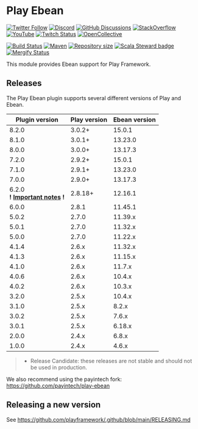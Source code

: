 <!--- Copyright (C) from 2022 The Play Framework Contributors <https://github.com/playframework>, 2011-2021 Lightbend Inc. <https://www.lightbend.com> -->

# Play Ebean

[![Twitter Follow](https://img.shields.io/twitter/follow/playframework?label=follow&style=flat&logo=twitter&color=brightgreen)](https://twitter.com/playframework)
[![Discord](https://img.shields.io/discord/931647755942776882?logo=discord&logoColor=white)](https://discord.gg/g5s2vtZ4Fa)
[![GitHub Discussions](https://img.shields.io/github/discussions/playframework/playframework?&logo=github&color=brightgreen)](https://github.com/playframework/playframework/discussions)
[![StackOverflow](https://img.shields.io/static/v1?label=stackoverflow&logo=stackoverflow&logoColor=fe7a16&color=brightgreen&message=playframework)](https://stackoverflow.com/tags/playframework)
[![YouTube](https://img.shields.io/youtube/channel/views/UCRp6QDm5SDjbIuisUpxV9cg?label=watch&logo=youtube&style=flat&color=brightgreen&logoColor=ff0000)](https://www.youtube.com/channel/UCRp6QDm5SDjbIuisUpxV9cg)
[![Twitch Status](https://img.shields.io/twitch/status/playframework?logo=twitch&logoColor=white&color=brightgreen&label=live%20stream)](https://www.twitch.tv/playframework)
[![OpenCollective](https://img.shields.io/opencollective/all/playframework?label=financial%20contributors&logo=open-collective)](https://opencollective.com/playframework)

[![Build Status](https://github.com/playframework/play-ebean/actions/workflows/build-test.yml/badge.svg)](https://github.com/playframework/play-ebean/actions/workflows/build-test.yml)
[![Maven](https://img.shields.io/maven-central/v/org.playframework/play-ebean_2.13.svg?logo=apache-maven)](https://mvnrepository.com/artifact/org.playframework/play-ebean_2.13)
[![Repository size](https://img.shields.io/github/repo-size/playframework/play-ebean.svg?logo=git)](https://github.com/playframework/play-ebean)
[![Scala Steward badge](https://img.shields.io/badge/Scala_Steward-helping-blue.svg?style=flat&logo=data:image/png;base64,iVBORw0KGgoAAAANSUhEUgAAAA4AAAAQCAMAAAARSr4IAAAAVFBMVEUAAACHjojlOy5NWlrKzcYRKjGFjIbp293YycuLa3pYY2LSqql4f3pCUFTgSjNodYRmcXUsPD/NTTbjRS+2jomhgnzNc223cGvZS0HaSD0XLjbaSjElhIr+AAAAAXRSTlMAQObYZgAAAHlJREFUCNdNyosOwyAIhWHAQS1Vt7a77/3fcxxdmv0xwmckutAR1nkm4ggbyEcg/wWmlGLDAA3oL50xi6fk5ffZ3E2E3QfZDCcCN2YtbEWZt+Drc6u6rlqv7Uk0LdKqqr5rk2UCRXOk0vmQKGfc94nOJyQjouF9H/wCc9gECEYfONoAAAAASUVORK5CYII=)](https://scala-steward.org)
[![Mergify Status](https://img.shields.io/endpoint.svg?url=https://api.mergify.com/v1/badges/playframework/play-ebean&style=flat)](https://mergify.com)

This module provides Ebean support for Play Framework.

## Releases

The Play Ebean plugin supports several different versions of Play and Ebean.

| Plugin version                                                                                         | Play version | Ebean version  |
|--------------------------------------------------------------------------------------------------------|--------------|----------------|
| 8.2.0                                                                                                  | 3.0.2+       | 15.0.1         |
| 8.1.0                                                                                                  | 3.0.1+       | 13.23.0        |
| 8.0.0                                                                                                  | 3.0.0+       | 13.17.3        |
| 7.2.0                                                                                                  | 2.9.2+       | 15.0.1         |
| 7.1.0                                                                                                  | 2.9.1+       | 13.23.0        |
| 7.0.0                                                                                                  | 2.9.0+       | 13.17.3        |
| 6.2.0<br>**! [Important notes](https://github.com/playframework/play-ebean/releases/tag/6.2.0-RC4) !** | 2.8.18+      | 12.16.1        |
| 6.0.0                                                                                                  | 2.8.1        | 11.45.1        |
| 5.0.2                                                                                                  | 2.7.0        | 11.39.x        |
| 5.0.1                                                                                                  | 2.7.0        | 11.32.x        |
| 5.0.0                                                                                                  | 2.7.0        | 11.22.x        |
| 4.1.4                                                                                                  | 2.6.x        | 11.32.x        |
| 4.1.3                                                                                                  | 2.6.x        | 11.15.x        |
| 4.1.0                                                                                                  | 2.6.x        | 11.7.x         |
| 4.0.6                                                                                                  | 2.6.x        | 10.4.x         |
| 4.0.2                                                                                                  | 2.6.x        | 10.3.x         |
| 3.2.0                                                                                                  | 2.5.x        | 10.4.x         |
| 3.1.0                                                                                                  | 2.5.x        | 8.2.x          |
| 3.0.2                                                                                                  | 2.5.x        | 7.6.x          |
| 3.0.1                                                                                                  | 2.5.x        | 6.18.x         |
| 2.0.0                                                                                                  | 2.4.x        | 6.8.x          |
| 1.0.0                                                                                                  | 2.4.x        | 4.6.x          |

> * Release Candidate: these releases are not stable and should not be used in production.

We also recommend using the payintech fork: https://github.com/payintech/play-ebean

## Releasing a new version

See https://github.com/playframework/.github/blob/main/RELEASING.md
